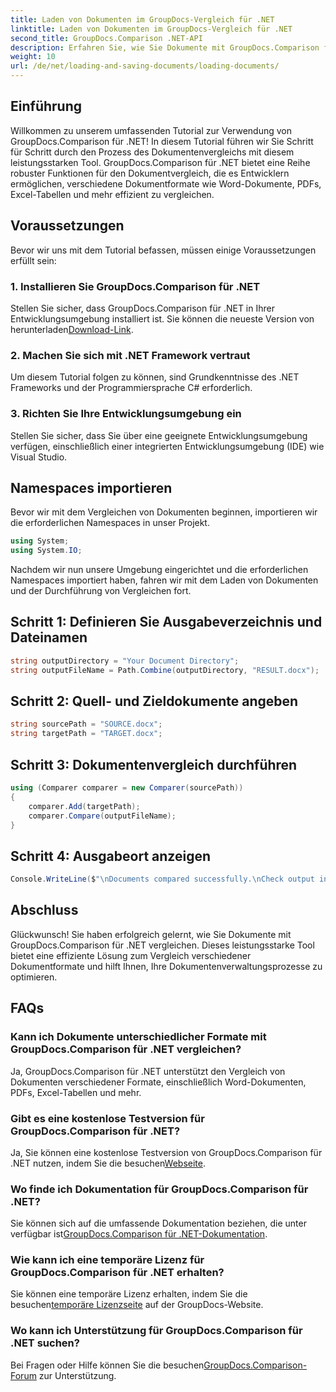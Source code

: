 ```yaml
---
title: Laden von Dokumenten im GroupDocs-Vergleich für .NET
linktitle: Laden von Dokumenten im GroupDocs-Vergleich für .NET
second_title: GroupDocs.Comparison .NET-API
description: Erfahren Sie, wie Sie Dokumente mit GroupDocs.Comparison für .NET effizient vergleichen. Optimieren Sie Ihre Dokumentenverwaltungsprozesse.
weight: 10
url: /de/net/loading-and-saving-documents/loading-documents/
---
```

## Einführung
Willkommen zu unserem umfassenden Tutorial zur Verwendung von GroupDocs.Comparison für .NET! In diesem Tutorial führen wir Sie Schritt für Schritt durch den Prozess des Dokumentenvergleichs mit diesem leistungsstarken Tool. GroupDocs.Comparison für .NET bietet eine Reihe robuster Funktionen für den Dokumentvergleich, die es Entwicklern ermöglichen, verschiedene Dokumentformate wie Word-Dokumente, PDFs, Excel-Tabellen und mehr effizient zu vergleichen.
## Voraussetzungen
Bevor wir uns mit dem Tutorial befassen, müssen einige Voraussetzungen erfüllt sein:
### 1. Installieren Sie GroupDocs.Comparison für .NET
 Stellen Sie sicher, dass GroupDocs.Comparison für .NET in Ihrer Entwicklungsumgebung installiert ist. Sie können die neueste Version von herunterladen[Download-Link](https://releases.groupdocs.com/comparison/net/).
### 2. Machen Sie sich mit .NET Framework vertraut
Um diesem Tutorial folgen zu können, sind Grundkenntnisse des .NET Frameworks und der Programmiersprache C# erforderlich.
### 3. Richten Sie Ihre Entwicklungsumgebung ein
Stellen Sie sicher, dass Sie über eine geeignete Entwicklungsumgebung verfügen, einschließlich einer integrierten Entwicklungsumgebung (IDE) wie Visual Studio.

## Namespaces importieren
Bevor wir mit dem Vergleichen von Dokumenten beginnen, importieren wir die erforderlichen Namespaces in unser Projekt.

```csharp
using System;
using System.IO;
```

Nachdem wir nun unsere Umgebung eingerichtet und die erforderlichen Namespaces importiert haben, fahren wir mit dem Laden von Dokumenten und der Durchführung von Vergleichen fort.
## Schritt 1: Definieren Sie Ausgabeverzeichnis und Dateinamen
```csharp
string outputDirectory = "Your Document Directory";
string outputFileName = Path.Combine(outputDirectory, "RESULT.docx");
```
## Schritt 2: Quell- und Zieldokumente angeben
```csharp
string sourcePath = "SOURCE.docx";
string targetPath = "TARGET.docx";
```
## Schritt 3: Dokumentenvergleich durchführen
```csharp
using (Comparer comparer = new Comparer(sourcePath))
{
    comparer.Add(targetPath);
    comparer.Compare(outputFileName);
}
```
## Schritt 4: Ausgabeort anzeigen
```csharp
Console.WriteLine($"\nDocuments compared successfully.\nCheck output in {outputDirectory}.");
```

## Abschluss
Glückwunsch! Sie haben erfolgreich gelernt, wie Sie Dokumente mit GroupDocs.Comparison für .NET vergleichen. Dieses leistungsstarke Tool bietet eine effiziente Lösung zum Vergleich verschiedener Dokumentformate und hilft Ihnen, Ihre Dokumentenverwaltungsprozesse zu optimieren.
## FAQs
### Kann ich Dokumente unterschiedlicher Formate mit GroupDocs.Comparison für .NET vergleichen?
Ja, GroupDocs.Comparison für .NET unterstützt den Vergleich von Dokumenten verschiedener Formate, einschließlich Word-Dokumenten, PDFs, Excel-Tabellen und mehr.
### Gibt es eine kostenlose Testversion für GroupDocs.Comparison für .NET?
 Ja, Sie können eine kostenlose Testversion von GroupDocs.Comparison für .NET nutzen, indem Sie die besuchen[Webseite](https://releases.groupdocs.com/).
### Wo finde ich Dokumentation für GroupDocs.Comparison für .NET?
 Sie können sich auf die umfassende Dokumentation beziehen, die unter verfügbar ist[GroupDocs.Comparison für .NET-Dokumentation](https://tutorials.groupdocs.com/comparison/net/).
### Wie kann ich eine temporäre Lizenz für GroupDocs.Comparison für .NET erhalten?
 Sie können eine temporäre Lizenz erhalten, indem Sie die besuchen[temporäre Lizenzseite](https://purchase.groupdocs.com/temporary-license/) auf der GroupDocs-Website.
### Wo kann ich Unterstützung für GroupDocs.Comparison für .NET suchen?
 Bei Fragen oder Hilfe können Sie die besuchen[GroupDocs.Comparison-Forum](https://forum.groupdocs.com/c/comparison/12) zur Unterstützung.